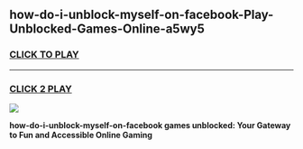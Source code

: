 
## how-do-i-unblock-myself-on-facebook-Play-Unblocked-Games-Online-a5wy5
<h3>
<a href="https://premium76.site?title=how-do-i-unblock-myself-on-facebook&ref=25A">CLICK TO PLAY</a></h3>
<hr>

<h3>
<a href="https://premium76.site?title=how-do-i-unblock-myself-on-facebook&ref=25A">CLICK 2 PLAY</a>
  
</h3>

<a href="https://premium76.site?title=how-do-i-unblock-myself-on-facebook&ref=25A"><img src="https://clearcache.store/games.png"></a>


**how-do-i-unblock-myself-on-facebook games unblocked: Your Gateway to Fun and Accessible Online Gaming**
